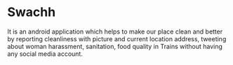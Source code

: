 # Swachh
It is an android application which helps to make our place clean and better by reporting cleanliness with picture and current location address, tweeting about woman harassment, sanitation, food quality in Trains without having any social media account.
